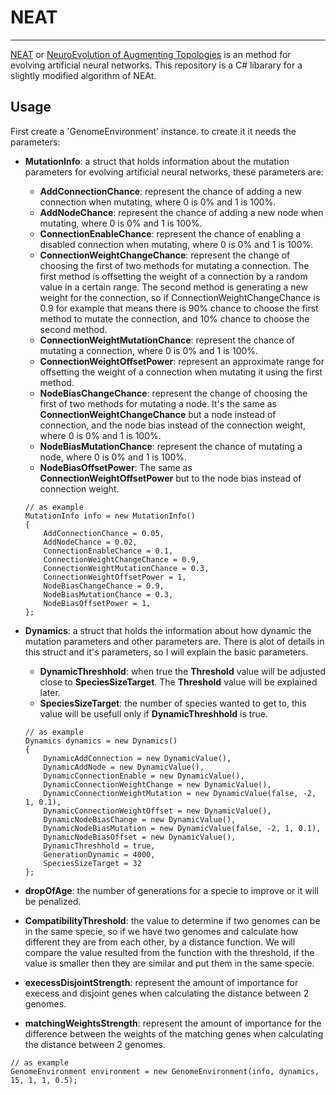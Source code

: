 # NEAT
---

[NEAT](https://en.wikipedia.org/wiki/Neuroevolution_of_augmenting_topologies) or [NeuroEvolution of Augmenting Topologies](https://en.wikipedia.org/wiki/Neuroevolution_of_augmenting_topologies) is an method for evolving artificial neural networks.
This repository is a C# libarary for a slightly modified algorithm of NEAt.

## Usage
First create a 'GenomeEnvironment' instance. to create it it needs the parameters:
- **MutationInfo**: a struct that holds information about the mutation parameters for evolving artificial neural networks, these parameters are:
  - **AddConnectionChance**: represent the chance of adding a new connection when mutating, where 0 is 0% and 1 is 100%.
  - **AddNodeChance**: represent the chance of adding a new node when mutating, where 0 is 0% and 1 is 100%.
  - **ConnectionEnableChance**: represent the chance of enabling a disabled connection when mutating, where 0 is 0% and 1 is 100%.
  - **ConnectionWeightChangeChance**: represent the change of choosing the first of two methods for mutating a connection. The first method is offsetting the weight of a connection by a random value in a certain range. The second method is generating a new weight for the connection, so if ConnectionWeightChangeChance is 0.9 for example that means there is 90% chance to choose the first method to mutate the connection, and 10% chance to choose the second method.
  - **ConnectionWeightMutationChance**: represent the chance of mutating a connection, where 0 is 0% and 1 is 100%.
  - **ConnectionWeightOffsetPower**: represent an approximate range for offsetting the weight of a connection when mutating it using the first method.
  - **NodeBiasChangeChance**: represent the change of choosing the first of two methods for mutating a node. It's the same as **ConnectionWeightChangeChance** but a node instead of connection, and the node bias instead of the connection weight, where 0 is 0% and 1 is 100%.
  - **NodeBiasMutationChance**:  represent the chance of mutating a node, where 0 is 0% and 1 is 100%.
  - **NodeBiasOffsetPower**: The same as **ConnectionWeightOffsetPower** but to the node bias instead of connection weight.
  ```
  // as example
  MutationInfo info = new MutationInfo()
  {
      AddConnectionChance = 0.05,
      AddNodeChance = 0.02,
      ConnectionEnableChance = 0.1,
      ConnectionWeightChangeChance = 0.9,
      ConnectionWeightMutationChance = 0.3,
      ConnectionWeightOffsetPower = 1,
      NodeBiasChangeChance = 0.9,
      NodeBiasMutationChance = 0.3,
      NodeBiasOffsetPower = 1,
  };
  ```
 
- **Dynamics**: a struct that holds the information about how dynamic the mutation parameters and other parameters are. There is alot of details in this struct and it's parameters, so I will explain the basic parameters.
  - **DynamicThreshhold**: when true the **Threshold** value will be adjusted close to **SpeciesSizeTarget**. The **Threshold** value will be explained later.
  - **SpeciesSizeTarget**: the number of species wanted to get to, this value will be usefull only if **DynamicThreshhold** is true.
  ```
  // as example
  Dynamics dynamics = new Dynamics()
  {
      DynamicAddConnection = new DynamicValue(),
      DynamicAddNode = new DynamicValue(),
      DynamicConnectionEnable = new DynamicValue(),
      DynamicConnectionWeightChange = new DynamicValue(),
      DynamicConnectionWeightMutation = new DynamicValue(false, -2, 1, 0.1),
      DynamicConnectionWeightOffset = new DynamicValue(),
      DynamicNodeBiasChange = new DynamicValue(),
      DynamicNodeBiasMutation = new DynamicValue(false, -2, 1, 0.1),
      DynamicNodeBiasOffset = new DynamicValue(),
      DynamicThreshhold = true,
      GenerationDynamic = 4000,
      SpeciesSizeTarget = 32
  };
  ```

- **dropOfAge**: the number of generations for a specie to improve or it will be penalized.
- **CompatibilityThreshold**: the value to determine if two genomes can be in the same specie, so if we have two genomes and calculate how different they are from each other, by a distance function. We will compare the value resulted from the function with the threshold, if the value is smaller then they are similar and put them in the same specie.
- **execessDisjointStrength**: represent the amount of importance for execess and disjoint genes when calculating the distance between 2 genomes.
- **matchingWeightsStrength**: represent the amount of importance for the difference between the weights of the matching genes when calculating the distance between 2 genomes.
```
// as example
GenomeEnvironment environment = new GenomeEnvironment(info, dynamics, 15, 1, 1, 0.5);
```
